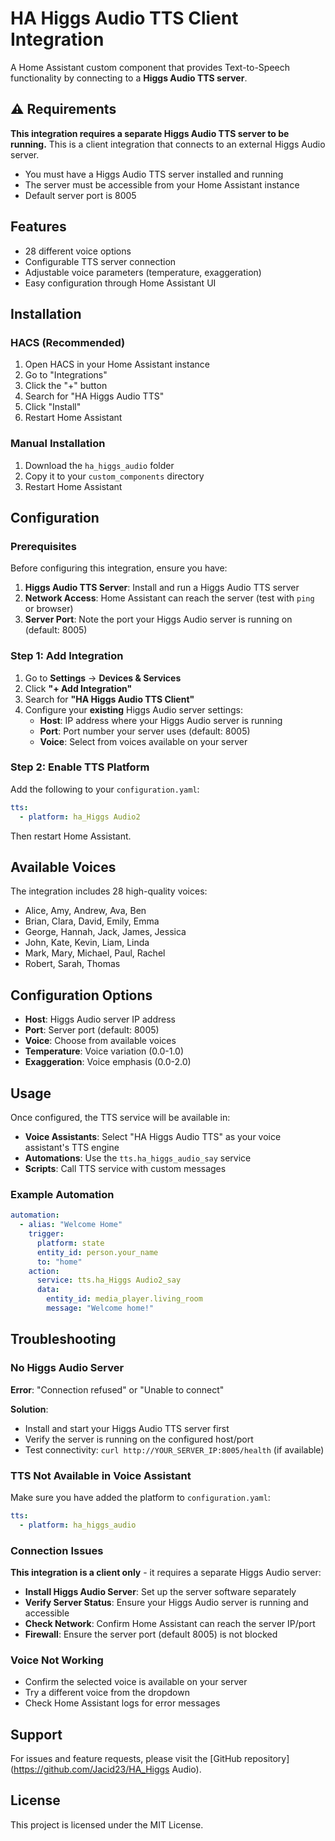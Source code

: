 # HA Higgs Audio TTS Client Integration

A Home Assistant custom component that provides Text-to-Speech functionality by connecting to a **Higgs Audio TTS server**.

## ⚠️ Requirements

**This integration requires a separate Higgs Audio TTS server to be running.** This is a client integration that connects to an external Higgs Audio server.

- You must have a Higgs Audio TTS server installed and running
- The server must be accessible from your Home Assistant instance
- Default server port is 8005

## Features

- 28 different voice options
- Configurable TTS server connection
- Adjustable voice parameters (temperature, exaggeration)
- Easy configuration through Home Assistant UI

## Installation

### HACS (Recommended)

1. Open HACS in your Home Assistant instance
2. Go to "Integrations"
3. Click the "+" button
4. Search for "HA Higgs Audio TTS"
5. Click "Install"
6. Restart Home Assistant

### Manual Installation

1. Download the `ha_higgs_audio` folder
2. Copy it to your `custom_components` directory
3. Restart Home Assistant

## Configuration

### Prerequisites

Before configuring this integration, ensure you have:

1. **Higgs Audio TTS Server**: Install and run a Higgs Audio TTS server
2. **Network Access**: Home Assistant can reach the server (test with `ping` or browser)
3. **Server Port**: Note the port your Higgs Audio server is running on (default: 8005)

### Step 1: Add Integration

1. Go to **Settings** → **Devices & Services**
2. Click **"+ Add Integration"**
3. Search for **"HA Higgs Audio TTS Client"**
4. Configure your **existing** Higgs Audio server settings:
   - **Host**: IP address where your Higgs Audio server is running
   - **Port**: Port number your server uses (default: 8005)
   - **Voice**: Select from voices available on your server

### Step 2: Enable TTS Platform

Add the following to your `configuration.yaml`:

```yaml
tts:
  - platform: ha_Higgs Audio2
```

Then restart Home Assistant.

## Available Voices

The integration includes 28 high-quality voices:

- Alice, Amy, Andrew, Ava, Ben
- Brian, Clara, David, Emily, Emma
- George, Hannah, Jack, James, Jessica
- John, Kate, Kevin, Liam, Linda
- Mark, Mary, Michael, Paul, Rachel
- Robert, Sarah, Thomas

## Configuration Options

- **Host**: Higgs Audio server IP address
- **Port**: Server port (default: 8005)
- **Voice**: Choose from available voices
- **Temperature**: Voice variation (0.0-1.0)
- **Exaggeration**: Voice emphasis (0.0-2.0)

## Usage

Once configured, the TTS service will be available in:

- **Voice Assistants**: Select "HA Higgs Audio TTS" as your voice assistant's TTS engine
- **Automations**: Use the `tts.ha_higgs_audio_say` service
- **Scripts**: Call TTS service with custom messages

### Example Automation

```yaml
automation:
  - alias: "Welcome Home"
    trigger:
      platform: state
      entity_id: person.your_name
      to: "home"
    action:
      service: tts.ha_Higgs Audio2_say
      data:
        entity_id: media_player.living_room
        message: "Welcome home!"
```

## Troubleshooting

### No Higgs Audio Server

**Error**: "Connection refused" or "Unable to connect"

**Solution**: 
- Install and start your Higgs Audio TTS server first
- Verify the server is running on the configured host/port
- Test connectivity: `curl http://YOUR_SERVER_IP:8005/health` (if available)

### TTS Not Available in Voice Assistant

Make sure you have added the platform to `configuration.yaml`:

```yaml
tts:
  - platform: ha_higgs_audio
```

### Connection Issues

**This integration is a client only** - it requires a separate Higgs Audio server:

- **Install Higgs Audio Server**: Set up the server software separately
- **Verify Server Status**: Ensure your Higgs Audio server is running and accessible
- **Check Network**: Confirm Home Assistant can reach the server IP/port
- **Firewall**: Ensure the server port (default 8005) is not blocked

### Voice Not Working

- Confirm the selected voice is available on your server
- Try a different voice from the dropdown
- Check Home Assistant logs for error messages

## Support

For issues and feature requests, please visit the [GitHub repository](https://github.com/Jacid23/HA_Higgs Audio).

## License

This project is licensed under the MIT License.
